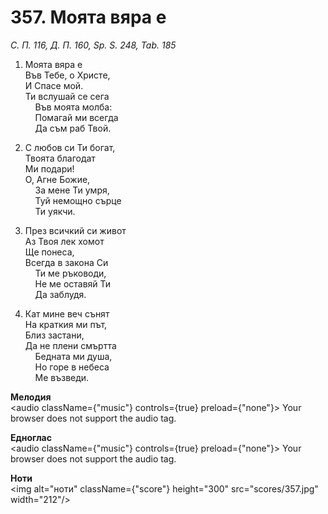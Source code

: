 # 357. Моята вяра е  

*С. П. 116, Д. П. 160, Sp. S. 248, Tab. 185*  

1. Моята вяра е  
Във Тебе, о Христе,  
И Спасе мой.  
Ти вслушай се сега  
    Във моята молба:  
    Помагай ми всегда  
    Да съм раб Твой.  

2. С любов си Ти богат,  
Твоята благодат  
Ми подари!  
О, Агне Божие,  
    За мене Ти умря,  
    Туй немощно сърце  
    Ти уякчи.  

3. През всичкий си живот  
Аз Твоя лек хомот  
Ще понеса,  
Всегда в закона Си  
    Ти ме ръководи,  
    Не ме оставяй Ти  
    Да заблудя.  

4. Кат мине веч сънят  
На краткия ми път,  
Близ застани,  
Да не плени смъртта  
    Бедната ми душа,  
    Но горе в небеса  
    Ме възведи.  

__Мелодия__  
<audio className={"music"} controls={true} preload={"none"}><source src="mp3/357.mp3" type="audio/mpeg"/>
Your browser does not support the audio tag.
</audio>  

__Едноглас__  
<audio className={"music"} controls={true} preload={"none"}><source src="transp/357.mp3" type="audio/mpeg"/>
Your browser does not support the audio tag.
</audio>  

__Ноти__  
<img alt="ноти" className={"score"} height="300" src="scores/357.jpg" width="212"/>
